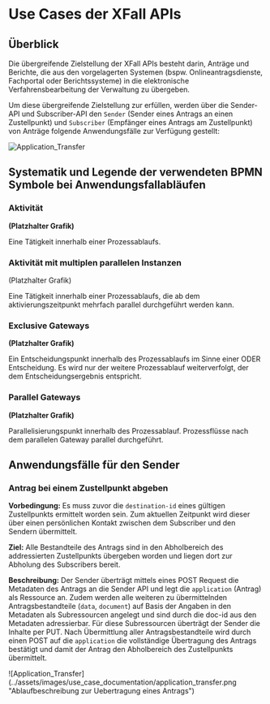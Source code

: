 # Use Cases der XFall APIs

## Überblick

Die übergreifende Zielstellung der XFall APIs besteht darin, Anträge und Berichte, die aus den vorgelagerten Systemen (bspw. Onlineantragsdienste, Fachportal oder Berichtssysteme) in die elektronische Verfahrensbearbeitung der Verwaltung zu übergeben.

Um diese übergreifende Zielstellung zur erfüllen, werden über die Sender-API und Subscriber-API den `Sender` (Sender eines Antrags an einen Zustellpunkt) und `Subscriber` (Empfänger eines Antrags am Zustellpunkt) von Anträge folgende Anwendungsfälle zur Verfügung gestellt:

![Application_Transfer](https://raw.githubusercontent.com/fiep-poc/fiep-poc/documentation/assets/images/use_case_documentation/Use_Case_Diagramm.png?token=AOHBJRKJHOP6P3QZ4BKPMXK6QNDHU "Use Case Diagramm der XFall APIs")



## Systematik und Legende der verwendeten BPMN Symbole bei Anwendungsfallabläufen

### Aktivität

**(Platzhalter Grafik)**

Eine Tätigkeit innerhalb einer Prozessablaufs.

### Aktivität mit multiplen parallelen Instanzen

(Platzhalter Grafik)

Eine Tätigkeit innerhalb einer Prozessablaufs, die ab dem aktivierungszeitpunkt mehrfach parallel durchgeführt werden kann.

### Exclusive Gateways

**(Platzhalter Grafik)**

Ein Entscheidungspunkt innerhalb des Prozessablaufs im Sinne einer ODER Entscheidung. Es wird nur der weitere Prozessablauf weiterverfolgt, der dem Entscheidungsergebnis entspricht.

### Parallel Gateways

**(Platzhalter Grafik)**

Parallelisierungspunkt innerhalb des Prozessablauf. Prozessflüsse nach dem parallelen Gateway parallel durchgeführt.

## Anwendungsfälle für den Sender

### Antrag bei einem Zustellpunkt abgeben

**Vorbedingung:** Es muss zuvor die `destination-id` eines gültigen Zustellpunkts ermittelt worden sein. Zum aktuellen Zeitpunkt wird dieser über einen persönlichen Kontakt zwischen dem Subscriber und den Sendern übermittelt. 

**Ziel:** Alle Bestandteile des Antrags sind in den Abholbereich des addressierten Zustellpunkts übergeben worden und liegen dort zur Abholung des Subscribers bereit.

**Beschreibung:** Der Sender überträgt mittels eines POST Request die Metadaten des Antrags an die Sender API und legt die `application` (Antrag) als Ressource an. Zudem werden alle weiteren zu übermittelnden Antragsbestandteile (`data`, `document`) auf Basis der Angaben in den Metadaten als Subressourcen angelegt und sind durch die doc-id aus den Metadaten adressierbar. Für diese Subressourcen überträgt der Sender die Inhalte per PUT. Nach Übermittlung aller Antragsbestandteile wird durch einen POST auf die `application` die vollständige Übertragung des Antrags bestätigt und damit der Antrag den Abholbereich des Zustellpunkts übermittelt.

![Application_Transfer] (../assets/images/use_case_documentation/application_transfer.png "Ablaufbeschreibung zur Uebertragung eines Antrags")

